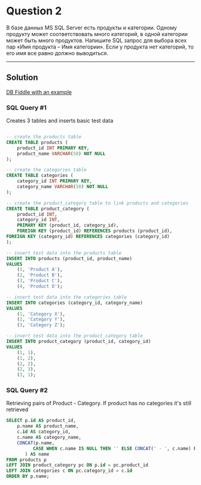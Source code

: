 # Question 2

В базе данных MS SQL Server есть продукты и категории. Одному продукту может соответствовать много категорий, в одной категории может быть много продуктов. Напишите SQL запрос для выбора всех пар «Имя продукта – Имя категории». Если у продукта нет категорий, то его имя все равно должно выводиться.

---

## Solution

[DB Fiddle with an example](https://www.db-fiddle.com/f/uEdMvr3QdL1oRoeeQx8BnN/1)

### SQL Query #1

Creates 3 tables and inserts basic test data

```sql

-- create the products table
CREATE TABLE products (
    product_id INT PRIMARY KEY,
    product_name VARCHAR(50) NOT NULL
);

-- create the categories table
CREATE TABLE categories (
    category_id INT PRIMARY KEY,
    category_name VARCHAR(50) NOT NULL
);

-- create the product_category table to link products and categories
CREATE TABLE product_category (
    product_id INT,
    category_id INT,
    PRIMARY KEY (product_id, category_id),
    FOREIGN KEY (product_id) REFERENCES products (product_id),
FOREIGN KEY (category_id) REFERENCES categories (category_id)
);

-- insert test data into the products table
INSERT INTO products (product_id, product_name)
VALUES
    (1, 'Product A'),
    (2, 'Product B'),
    (3, 'Product C'),
    (4, 'Product D');

-- insert test data into the categories table
INSERT INTO categories (category_id, category_name)
VALUES
    (1, 'Category X'),
    (2, 'Category Y'),
    (3, 'Category Z');

-- insert test data into the product_category table
INSERT INTO product_category (product_id, category_id)
VALUES
    (1, 1),
    (1, 2),
    (2, 2),
    (2, 3),
    (3, 1);
```

### SQL Query #2

Retrieving pairs of Product - Category. If product has no categories it's still retrieved
```sql
SELECT p.id AS product_id,
    p.name AS product_name,
    c.id AS category_id,
    c.name AS category_name,
    CONCAT(p.name,
          CASE WHEN c.name IS NULL THEN '' ELSE CONCAT(' - ', c.name) END
       ) AS name
FROM products p
LEFT JOIN product_category pc ON p.id = pc.product_id
LEFT JOIN categories c ON pc.category_id = c.id
ORDER BY p.name;
```
